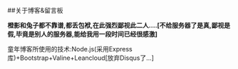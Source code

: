 ##关于博客&留言板

**橙影和兔子都不靠谱,都丢包袱,在此强烈鄙视此二人....[不给服务器了是真,鄙视是假,毕竟是别人的服务器,能给我用一段时间已经很感激]**

童年博客所使用的技术:Node.js(采用Express库)+Bootstrap+Valine+Leancloud[放弃Disqus了...]
